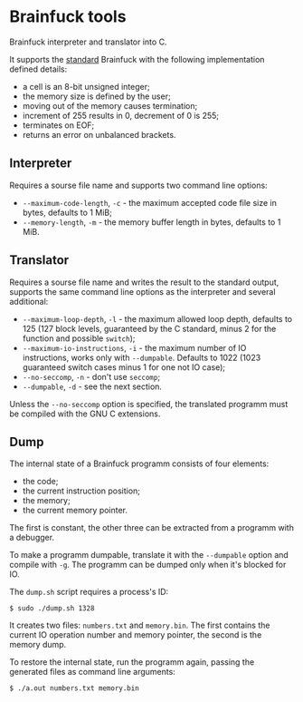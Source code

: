 Brainfuck tools
===============

Brainfuck interpreter and translator into C.

It supports the [standard](http://www.muppetlabs.com/~breadbox/bf/standards.html) Brainfuck with the following implementation defined details:
- a cell is an 8-bit unsigned integer;
- the memory size is defined by the user;
- moving out of the memory causes termination;
- increment of 255 results in 0, decrement of 0 is 255;
- terminates on EOF;
- returns an error on unbalanced brackets.

Interpreter
-----------

Requires a sourse file name and supports two command line options:
- `--maximum-code-length`, `-c` - the maximum accepted code file size in bytes, defaults to 1 MiB;
- `--memory-length`, `-m` - the memory buffer length in bytes, defaults to 1 MiB.

Translator
----------

Requires a sourse file name and writes the result to the standard output, supports the same command line options as the interpreter and several additional:
- `--maximum-loop-depth`, `-l` - the maximum allowed loop depth, defaults to 125 (127 block levels, guaranteed by the C standard, minus 2 for the function and possible `switch`);
- `--maximum-io-instructions`, `-i` - the maximum number of IO instructions, works only with `--dumpable`. Defaults to 1022 (1023 guaranteed switch cases minus 1 for one not IO case);
- `--no-seccomp`, `-n` - don't use `seccomp`;
- `--dumpable`, `-d` - see the next section.

Unless the `--no-seccomp` option is specified, the translated programm must be compiled with the GNU C extensions.

Dump
----

The internal state of a Brainfuck programm consists of four elements:
- the code;
- the current instruction position;
- the memory;
- the current memory pointer.

The first is constant, the other three can be extracted from a programm with a debugger.

To make a programm dumpable, translate it with the `--dumpable` option and compile with `-g`. The programm can be dumped only when it's blocked for IO.

The `dump.sh` script requires a process's ID:

```
$ sudo ./dump.sh 1328
```

It creates two files: `numbers.txt` and `memory.bin`. The first contains the current IO operation number and memory pointer, the second is the memory dump.

To restore the internal state, run the programm again, passing the generated files as command line arguments:

```
$ ./a.out numbers.txt memory.bin
```

